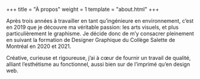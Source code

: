 +++
title = "À propos"
weight = 1
template = "about.html"
+++

Après trois années à travailler en tant qu’ingénieure en environnement, c’est en 2019 que je découvre ma véritable passion: les arts visuels, et plus particulièrement le graphisme. Je décide donc de m’y consacrer pleinement en suivant la formation de Designer Graphique du Collège Salette de Montréal en 2020 et 2021.

Créative, curieuse et rigoureuse, j’ai à cœur de fournir un travail de qualité, alliant l’esthétisme au fonctionnel, aussi bien sur de l’imprimé qu’en design web.